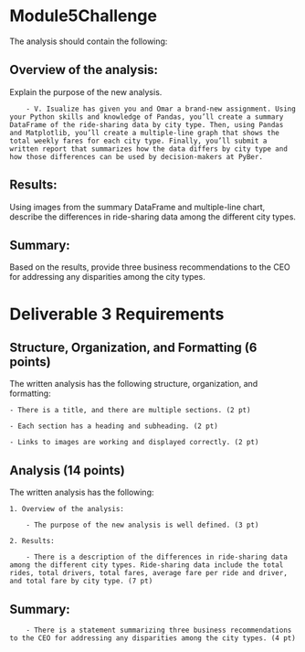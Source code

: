 # Module5Challenge



The analysis should contain the following:

## Overview of the analysis: 
Explain the purpose of the new analysis.

        - V. Isualize has given you and Omar a brand-new assignment. Using your Python skills and knowledge of Pandas, you’ll create a summary DataFrame of the ride-sharing data by city type. Then, using Pandas and Matplotlib, you’ll create a multiple-line graph that shows the total weekly fares for each city type. Finally, you’ll submit a written report that summarizes how the data differs by city type and how those differences can be used by decision-makers at PyBer.

## Results: 
Using images from the summary DataFrame and multiple-line chart, describe the differences in ride-sharing data among the different city types.

## Summary: 
Based on the results, provide three business recommendations to the CEO for addressing any disparities among the city types.


# Deliverable 3 Requirements

## Structure, Organization, and Formatting (6 points)
The written analysis has the following structure, organization, and formatting:

    - There is a title, and there are multiple sections. (2 pt)

    - Each section has a heading and subheading. (2 pt)

    - Links to images are working and displayed correctly. (2 pt)


## Analysis (14 points)
The written analysis has the following:

    1. Overview of the analysis:

        - The purpose of the new analysis is well defined. (3 pt)

    2. Results:

        - There is a description of the differences in ride-sharing data among the different city types. Ride-sharing data include the total rides, total drivers, total fares, average fare per ride and driver, and total fare by city type. (7 pt)

## Summary:

        - There is a statement summarizing three business recommendations to the CEO for addressing any disparities among the city types. (4 pt)
